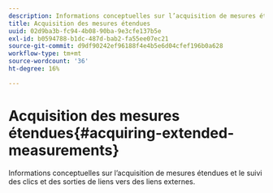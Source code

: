 ```yaml
---
description: Informations conceptuelles sur l’acquisition de mesures étendues et le suivi des clics et des sorties de liens vers des liens externes.
title: Acquisition des mesures étendues
uuid: 02d9ba3b-fc94-4b08-90ba-9e3cfe137b5e
exl-id: b0594788-b1dc-487d-bab2-fa55ee07ec21
source-git-commit: d9df90242ef96188f4e4b5e6d04cfef196b0a628
workflow-type: tm+mt
source-wordcount: '36'
ht-degree: 16%

---
```


# Acquisition des mesures étendues{#acquiring-extended-measurements}

Informations conceptuelles sur l’acquisition de mesures étendues et le suivi des clics et des sorties de liens vers des liens externes.
